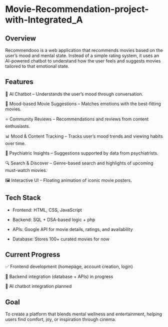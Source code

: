 # Movie-Recommendation-project-with-Integrated_A
## Overview

Recommendooo is a web application that recommends movies based on the user’s mood and mental state. Instead of a simple rating system, it uses an AI-powered chatbot to understand how the user feels and suggests movies tailored to that emotional state.

## Features

🤖 AI Chatbot – Understands the user’s mood through conversation.

🎥 Mood-based Movie Suggestions – Matches emotions with the best-fitting movies.

⭐ Community Reviews – Recommendations and reviews from content enthusiasts.

📊 Mood & Content Tracking – Tracks user’s mood trends and viewing habits over time.

🧠 Psychiatric Insights – Suggestions supported by data from psychiatrists.

🔍 Search & Discover – Genre-based search and highlights of upcoming must-watch movies.

🖼️ Interactive UI – Floating animation of iconic movie posters.

## Tech Stack

- Frontend: HTML, CSS, JavaScript

- Backend: SQL + DSA-based logic + php

- APIs: Google API for movie details, ratings, and availability

- Database: Stores 100+ curated movies for now

## Current Progress

✅ Frontend development (homepage, account creation, login)

🔄 Backend integration (database + APIs) in progress

🧩 AI chatbot integration planned

## Goal

To create a platform that blends mental wellness and entertainment, helping users find comfort, joy, or inspiration through cinema.
